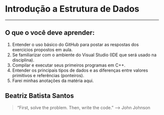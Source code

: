 # Introdução a Estrutura de Dados
***

## O que o você deve aprender:
1. Entender o uso básico do GitHub para postar as respostas dos exercicios propostos em aula.
2. Se familiarizar com o ambiente do Visual Studio (IDE que será usado na disciplina).
3. Compilar e executar seus primeiros programas em C++.
4. Entender os principais tipos de dados e as diferenças entre valores primitivos e referências (ponteiros).
5. Farei minhas anotações da matéria aqui.

Beatriz Batista Santos
---
> “First, solve the problem. Then, write the code.” –> John Johnson 

